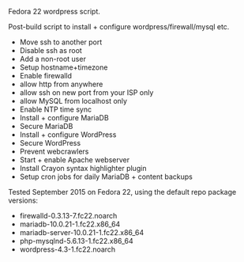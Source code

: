 Fedora 22 wordpress script.

Post-build script to install + configure wordpress/firewall/mysql etc.

* Move ssh to another port
* Disable ssh as root
* Add a non-root user
* Setup hostname+timezone
* Enable firewalld
 * allow http from anywhere
 * allow ssh on new port from your ISP only
 * allow MySQL from localhost only
* Enable NTP time sync
* Install + configure MariaDB
* Secure MariaDB
* Install + configure WordPress
* Secure WordPress
* Prevent webcrawlers
* Start + enable Apache webserver
* Install Crayon syntax highlighter plugin
* Setup cron jobs for daily MariaDB + content backups

Tested September 2015 on Fedora 22, using the default repo package versions:
* firewalld-0.3.13-7.fc22.noarch
* mariadb-10.0.21-1.fc22.x86_64
* mariadb-server-10.0.21-1.fc22.x86_64
* php-mysqlnd-5.6.13-1.fc22.x86_64
* wordpress-4.3-1.fc22.noarch
